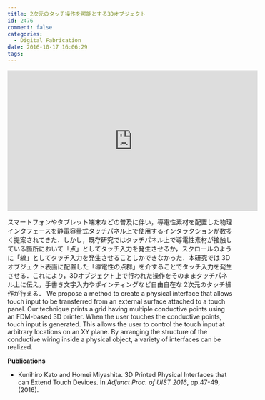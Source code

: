 ```yaml
---
title: 2次元のタッチ操作を可能とする3Dオブジェクト
id: 2476
comment: false
categories:
  - Digital Fabrication
date: 2016-10-17 16:06:29
tags:
---
```



<iframe width="560" height="315" src="https://www.youtube.com/embed/G-qAFpd_R3M" frameborder="0" allowfullscreen></iframe>


<!--more-->
スマートフォンやタブレット端末などの普及に伴い，導電性素材を配置した物理インタフェースを静電容量式タッチパネル上で使用するインタラクションが数多く提案されてきた．しかし，既存研究ではタッチパネル上で導電性素材が接触している箇所において「点」としてタッチ入力を発生させるか，スクロールのように「線」としてタッチ入力を発生させることしかできなかった．本研究では 3Dオブジェクト表面に配置した「導電性の点群」を介することでタッチ入力を発生させる．これにより，3Dオブジェクト上で行われた操作をそのままタッチパネル上に伝え，手書き文字入力やポインティングなど自由自在な 2次元のタッチ操作が行える．
We propose a method to create a physical interface that allows touch input to be transferred from an external surface attached to a touch panel. Our technique prints a grid having multiple conductive points using an FDM-based 3D printer. When the user touches the conductive points, touch input is generated. This allows the user to control the touch input at arbitrary locations on an XY plane. By arranging the structure of the conductive wiring inside a physical object, a variety of interfaces can be realized.

**Publications**

*   Kunihiro Kato and Homei Miyashita. 3D Printed Physical Interfaces that can Extend Touch Devices. In _Adjunct Proc. of UIST 2016_, pp.47-49, (2016).
